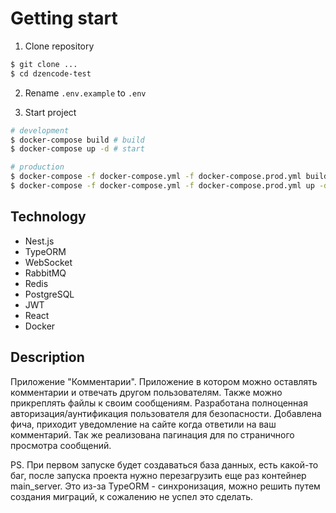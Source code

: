 # Getting start

1. Clone repository
 ```bash
$ git clone ...
$ cd dzencode-test
```

2. Rename `.env.example` to `.env`

3. Start project
 ```bash
# development
$ docker-compose build # build
$ docker-compose up -d # start

# production
$ docker-compose -f docker-compose.yml -f docker-compose.prod.yml build # build
$ docker-compose -f docker-compose.yml -f docker-compose.prod.yml up -d # start
```

## Technology

- Nest.js
- TypeORM
- WebSocket
- RabbitMQ
- Redis
- PostgreSQL
- JWT
- React
- Docker

## Description
Приложение "Комментарии". Приложение в котором можно оставлять комментарии и отвечать другом пользователям. 
Также можно прикреплять файлы к своим сообщениям. Разработана полноценная авторизация/аунтификация пользователя для безопасности.
Добавлена фича, приходит уведомление на сайте когда ответили на ваш комментарий.
Так же реализована пагинация для по страничного просмотра сообщений.

PS. При первом запуске будет создаваться база данных, есть какой-то баг, после запуска проекта нужно перезагрузить еще раз контейнер main_server. Это из-за TypeORM - синхронизация, можно решить путем создания миграций, к сожалению не успел это сделать.
